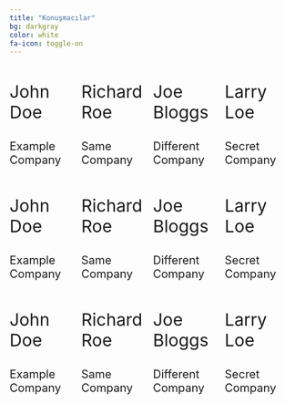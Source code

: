 ```yaml
---
title: "Konuşmacılar"
bg: darkgray
color: white
fa-icon: toggle-on
---
```


<div style="width:100%; margin: 0 0 70px 0;">
  <div style="float:left; width:25%">
    <span class="fa-stack subtlecircle" style="font-size:100px; background:rgba(255,166,0,0.1)">
      <i class="fa fa-circle fa-stack-2x text-white"></i>
      <i class="fa fa-user fa-stack-1x text-orange"></i>
    </span>
    <p style="font-size:30px">John Doe</p>
    <p style="font-size:20px">Example Company</p>
  </div>
 
  <div style="float:left; width:25%">
    <span class="fa-stack subtlecircle" style="font-size:100px; background:rgba(255,166,0,0.1)">
      <i class="fa fa-circle fa-stack-2x text-white"></i>
      <i class="fa fa-user fa-stack-1x text-orange"></i>
    </span>
    <p style="font-size:30px">Richard Roe</p>
    <p style="font-size:20px">Same Company</p>
  </div>

  <div style="float:left; width:25%">
    <span class="fa-stack subtlecircle" style="font-size:100px; background:rgba(255,166,0,0.1)">
      <i class="fa fa-circle fa-stack-2x text-white"></i>
      <i class="fa fa-user fa-stack-1x text-orange"></i>
    </span>
    <p style="font-size:30px">Joe Bloggs</p>
    <p style="font-size:20px">Different Company</p>
  </div>

  <div style="float:left; width:25%">
    <span class="fa-stack subtlecircle" style="font-size:100px; background:rgba(255,166,0,0.1)">
      <i class="fa fa-circle fa-stack-2x text-white"></i>
      <i class="fa fa-user fa-stack-1x text-orange"></i>
    </span>
    <p style="font-size:30px">Larry Loe</p>
    <p style="font-size:20px">Secret Company</p>
  </div>

</div>

<div style="width:100%; margin: 0 0 70px 0;">
  <div style="float:left; width:25%">
    <span class="fa-stack subtlecircle" style="font-size:100px; background:rgba(255,166,0,0.1)">
      <i class="fa fa-circle fa-stack-2x text-white"></i>
      <i class="fa fa-user fa-stack-1x text-orange"></i>
    </span>
    <p style="font-size:30px">John Doe</p>
    <p style="font-size:20px">Example Company</p>
  </div>

  <div style="float:left; width:25%">
    <span class="fa-stack subtlecircle" style="font-size:100px; background:rgba(255,166,0,0.1)">
      <i class="fa fa-circle fa-stack-2x text-white"></i>
      <i class="fa fa-user fa-stack-1x text-orange"></i>
    </span>
    <p style="font-size:30px">Richard Roe</p>
    <p style="font-size:20px">Same Company</p>
  </div>

  <div style="float:left; width:25%">
    <span class="fa-stack subtlecircle" style="font-size:100px; background:rgba(255,166,0,0.1)">
      <i class="fa fa-circle fa-stack-2x text-white"></i>
      <i class="fa fa-user fa-stack-1x text-orange"></i>
    </span>
    <p style="font-size:30px">Joe Bloggs</p>
    <p style="font-size:20px">Different Company</p>
  </div>

  <div style="float:left; width:25%">
    <span class="fa-stack subtlecircle" style="font-size:100px; background:rgba(255,166,0,0.1)">
      <i class="fa fa-circle fa-stack-2x text-white"></i>
      <i class="fa fa-user fa-stack-1x text-orange"></i>
    </span>
    <p style="font-size:30px">Larry Loe</p>
    <p style="font-size:20px">Secret Company</p>
  </div>

</div>

<div style="width:100%; margin: 0 0 70px 0;">
  <div style="float:left; width:25%">
    <span class="fa-stack subtlecircle" style="font-size:100px; background:rgba(255,166,0,0.1)">
      <i class="fa fa-circle fa-stack-2x text-white"></i>
      <i class="fa fa-user fa-stack-1x text-orange"></i>
    </span>
    <p style="font-size:30px">John Doe</p>
    <p style="font-size:20px">Example Company</p>
  </div>

  <div style="float:left; width:25%">
    <span class="fa-stack subtlecircle" style="font-size:100px; background:rgba(255,166,0,0.1)">
      <i class="fa fa-circle fa-stack-2x text-white"></i>
      <i class="fa fa-user fa-stack-1x text-orange"></i>
    </span>
    <p style="font-size:30px">Richard Roe</p>
    <p style="font-size:20px">Same Company</p>
  </div>

  <div style="float:left; width:25%">
    <span class="fa-stack subtlecircle" style="font-size:100px; background:rgba(255,166,0,0.1)">
      <i class="fa fa-circle fa-stack-2x text-white"></i>
      <i class="fa fa-user fa-stack-1x text-orange"></i>
    </span>
    <p style="font-size:30px">Joe Bloggs</p>
    <p style="font-size:20px">Different Company</p>
  </div>

  <div style="float:left; width:25%">
    <span class="fa-stack subtlecircle" style="font-size:100px; background:rgba(255,166,0,0.1)">
      <i class="fa fa-circle fa-stack-2x text-white"></i>
      <i class="fa fa-user fa-stack-1x text-orange"></i>
    </span>
    <p style="font-size:30px">Larry Loe</p>
    <p style="font-size:20px">Secret Company</p>
  </div>

</div>
